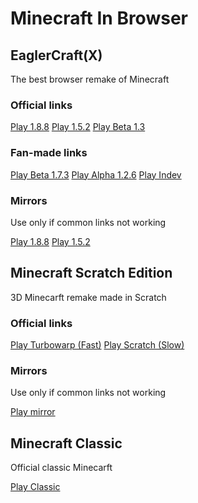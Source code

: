 # Minecraft In Browser

## EaglerCraft(X)
The best browser remake of Minecraft
### Official links
[Play 1.8.8](https://eaglercraft.com/mc/1.8.8/) [Play 1.5.2](https://eaglercraft.com/mc/1.5.2/) [Play Beta 1.3](https://eaglercraft.com/mc/b1.3/)
### Fan-made links
[Play Beta 1.7.3](https://eaglercraft.com/mc/b1.7.3/) [Play Alpha 1.2.6](https://eaglercraft.com/mc/a1.2.6/) [Play Indev](https://eaglercraft.com/mc/indev/)
### Mirrors
Use only if common links not working

[Play 1.8.8](https://mess.eu.org/1.8.8/) [Play 1.5.2](https://happinessad.github.io/html/)

## Minecraft Scratch Edition
3D Minecarft remake made in Scratch
### Official links
[Play Turbowarp (Fast)](https://turbowarp.org/908626779) [Play Scratch (Slow)](https://scratch.mit.edu/projects/908626779/)
### Mirrors
Use only if common links not working

[Play mirror](https://eaglercraft.com/mc/scratch/)

## Minecraft Classic
Official classic Minecarft

[Play Classic](https://classic.minecraft.net/)
